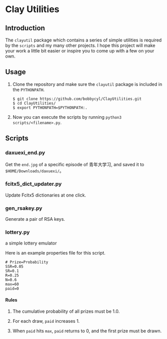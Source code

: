 # Clay Utilities

## Introduction

The `clayutil` package which contains a series of simple utilities is required by the `scripts` and my many other projects. I hope this project will make your work a little bit easier or inspire you to come up with a few on your own.

## Usage

1. Clone the repository and make sure the `clayutil` package is included in the `PYTHONPATH`.
   
   ```shell
   $ git clone https://github.com/bobbycyl/ClayUtilities.git
   $ cd ClayUtilities/
   $ export PYTHONPATH=$PYTHONPATH:.
   ```

2. Now you can execute the scripts by running `python3 scripts/<filename>.py`.

## Scripts

### daxuexi_end.py

Get the `end.jpg` of a specific episode of 青年大学习, and saved it to `$HOME/Downloads/daxuexi/`。

### fcitx5_dict_updater.py

Update Fcitx5 dictionaries at one click.

### gen_rsakey.py

Generate a pair of RSA keys.

### lottery.py

a simple lottery emulator

Here is an example properties file for this script.

```properties
# Prize=Probability
SSR=0.05
SR=0.1
R=0.25
N=0.6
max=60
paid=0
```

#### Rules

1. The cumulative probability of all prizes must be 1.0.

2. For each draw, `paid` increases 1.

3. When `paid` hits `max`, `paid` returns to 0, and the first prize must be drawn.
